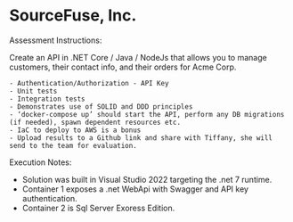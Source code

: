 # SourceFuse, Inc. 

Assessment Instructions: 

Create an API in .NET Core / Java / NodeJs that allows you to manage customers, their contact info, and their orders for Acme Corp.

    - Authentication/Authorization - API Key
    - Unit tests
    - Integration tests
    - Demonstrates use of SOLID and DDD principles
    - ‘docker-compose up’ should start the API, perform any DB migrations (if needed), spawn dependent resources etc.
    - IaC to deploy to AWS is a bonus
    - Upload results to a Github link and share with Tiffany, she will send to the team for evaluation. 

Execution Notes:

- Solution was built in Visual Studio 2022 targeting the .net 7 runtime.
- Container 1 exposes a .net WebApi with Swagger and API key authentication.
- Container 2 is Sql Server Exoress Edition.

